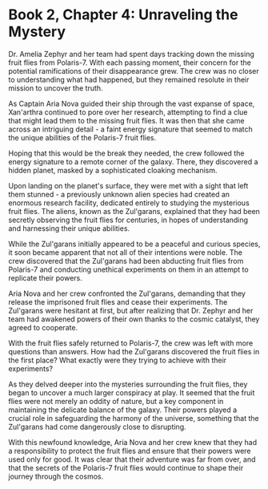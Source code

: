 # Book 2, Chapter 4: Unraveling the Mystery

Dr. Amelia Zephyr and her team had spent days tracking down the missing fruit flies from Polaris-7. With each passing moment, their concern for the potential ramifications of their disappearance grew. The crew was no closer to understanding what had happened, but they remained resolute in their mission to uncover the truth.

As Captain Aria Nova guided their ship through the vast expanse of space, Xan'arthra continued to pore over her research, attempting to find a clue that might lead them to the missing fruit flies. It was then that she came across an intriguing detail - a faint energy signature that seemed to match the unique abilities of the Polaris-7 fruit flies.

Hoping that this would be the break they needed, the crew followed the energy signature to a remote corner of the galaxy. There, they discovered a hidden planet, masked by a sophisticated cloaking mechanism.

Upon landing on the planet's surface, they were met with a sight that left them stunned - a previously unknown alien species had created an enormous research facility, dedicated entirely to studying the mysterious fruit flies. The aliens, known as the Zul'garans, explained that they had been secretly observing the fruit flies for centuries, in hopes of understanding and harnessing their unique abilities.

While the Zul'garans initially appeared to be a peaceful and curious species, it soon became apparent that not all of their intentions were noble. The crew discovered that the Zul'garans had been abducting fruit flies from Polaris-7 and conducting unethical experiments on them in an attempt to replicate their powers.

Aria Nova and her crew confronted the Zul'garans, demanding that they release the imprisoned fruit flies and cease their experiments. The Zul'garans were hesitant at first, but after realizing that Dr. Zephyr and her team had awakened powers of their own thanks to the cosmic catalyst, they agreed to cooperate.

With the fruit flies safely returned to Polaris-7, the crew was left with more questions than answers. How had the Zul'garans discovered the fruit flies in the first place? What exactly were they trying to achieve with their experiments?

As they delved deeper into the mysteries surrounding the fruit flies, they began to uncover a much larger conspiracy at play. It seemed that the fruit flies were not merely an oddity of nature, but a key component in maintaining the delicate balance of the galaxy. Their powers played a crucial role in safeguarding the harmony of the universe, something that the Zul'garans had come dangerously close to disrupting.

With this newfound knowledge, Aria Nova and her crew knew that they had a responsibility to protect the fruit flies and ensure that their powers were used only for good. It was clear that their adventure was far from over, and that the secrets of the Polaris-7 fruit flies would continue to shape their journey through the cosmos.